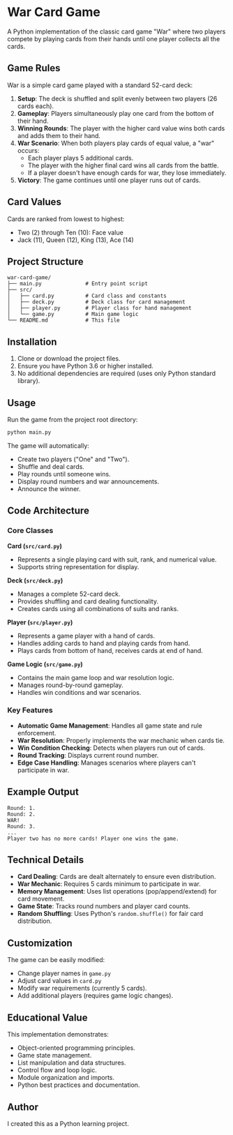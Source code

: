 # War Card Game

A Python implementation of the classic card game "War" where two players compete by playing cards from their hands until one player collects all the cards.

## Game Rules

War is a simple card game played with a standard 52-card deck:

1. **Setup**: The deck is shuffled and split evenly between two players (26 cards each).
2. **Gameplay**: Players simultaneously play one card from the bottom of their hand.
3. **Winning Rounds**: The player with the higher card value wins both cards and adds them to their hand.
4. **War Scenario**: When both players play cards of equal value, a "war" occurs:
   - Each player plays 5 additional cards.
   - The player with the higher final card wins all cards from the battle.
   - If a player doesn't have enough cards for war, they lose immediately.
5. **Victory**: The game continues until one player runs out of cards.

## Card Values

Cards are ranked from lowest to highest:
- Two (2) through Ten (10): Face value
- Jack (11), Queen (12), King (13), Ace (14)

## Project Structure

```
war-card-game/
├── main.py              # Entry point script
├── src/
│   ├── card.py          # Card class and constants
│   ├── deck.py          # Deck class for card management
│   ├── player.py        # Player class for hand management
│   └── game.py          # Main game logic
└── README.md            # This file
```

## Installation

1. Clone or download the project files.
2. Ensure you have Python 3.6 or higher installed.
3. No additional dependencies are required (uses only Python standard library).

## Usage

Run the game from the project root directory:

```bash
python main.py
```

The game will automatically:
- Create two players ("One" and "Two").
- Shuffle and deal cards.
- Play rounds until someone wins.
- Display round numbers and war announcements.
- Announce the winner.

## Code Architecture

### Core Classes

**Card (`src/card.py`)**
- Represents a single playing card with suit, rank, and numerical value.
- Supports string representation for display.

**Deck (`src/deck.py`)**
- Manages a complete 52-card deck.
- Provides shuffling and card dealing functionality.
- Creates cards using all combinations of suits and ranks.

**Player (`src/player.py`)**
- Represents a game player with a hand of cards.
- Handles adding cards to hand and playing cards from hand.
- Plays cards from bottom of hand, receives cards at end of hand.

**Game Logic (`src/game.py`)**
- Contains the main game loop and war resolution logic.
- Manages round-by-round gameplay.
- Handles win conditions and war scenarios.

### Key Features

- **Automatic Game Management**: Handles all game state and rule enforcement.
- **War Resolution**: Properly implements the war mechanic when cards tie.
- **Win Condition Checking**: Detects when players run out of cards.
- **Round Tracking**: Displays current round number.
- **Edge Case Handling**: Manages scenarios where players can't participate in war.

## Example Output

```
Round: 1.
Round: 2.
WAR!
Round: 3.
...
Player two has no more cards! Player one wins the game.
```

## Technical Details

- **Card Dealing**: Cards are dealt alternately to ensure even distribution.
- **War Mechanic**: Requires 5 cards minimum to participate in war.
- **Memory Management**: Uses list operations (pop/append/extend) for card movement.
- **Game State**: Tracks round numbers and player card counts.
- **Random Shuffling**: Uses Python's `random.shuffle()` for fair card distribution.

## Customization

The game can be easily modified:
- Change player names in `game.py`
- Adjust card values in `card.py`
- Modify war requirements (currently 5 cards).
- Add additional players (requires game logic changes).

## Educational Value

This implementation demonstrates:
- Object-oriented programming principles.
- Game state management.
- List manipulation and data structures.
- Control flow and loop logic.
- Module organization and imports.
- Python best practices and documentation.

## Author

I created this as a Python learning project.